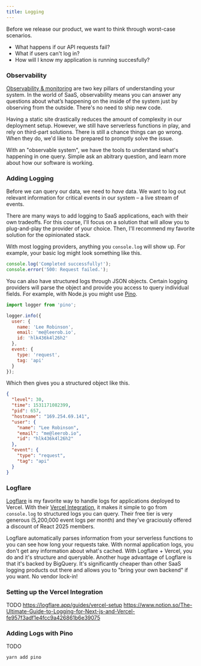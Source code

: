 ```yaml
---
title: Logging
---
```


Before we release our product, we want to think through worst-case scenarios.

- What happens if our API requests fail?
- What if users can't log in?
- How will I know my application is running succesfully?

### Observability

[Observability & monitoring](https://thenewstack.io/monitoring-and-observability-whats-the-difference-and-why-does-it-matter/) are two key pillars of understanding your system. In the world of SaaS, observability means you can answer any questions about what’s happening on the inside of the system just by observing from the outside. There's no need to ship new code.

Having a static site drastically reduces the amount of complexity in our deployment setup. However, we still have serverless functions in play, and rely on third-part solutions. There is still a chance things can go wrong. When they do, we'd like to be prepared to promptly solve the issue.

With an "observable system", we have the tools to understand what's happening in one query. Simple ask an abitrary question, and learn more about how our software is working.

### Adding Logging

Before we can query our data, we need to _have_ data. We want to log out relevant information for critical events in our system – a live stream of events.

There are many ways to add logging to SaaS applications, each with their own tradeoffs. For this course, I'll focus on a solution that will allow you to plug-and-play the provider of your choice. Then, I'll recommend my favorite solution for the opinionated stack.

With most logging providers, anything you `console.log` will show up. For example, your basic log might look something like this.

```js
console.log('Completed successfully!');
console.error('500: Request failed.');
```

You can also have structured logs through JSON objects. Certain logging providers will parse the object and provide you access to query individual fields. For example, with Node.js you might use [Pino](http://getpino.io/).

```js
import logger from 'pino';

logger.info({
  user: {
    name: 'Lee Robinson',
    email: 'me@leerob.io',
    id: 'hlk436k4l26h2'
  },
  event: {
    type: 'request',
    tag: 'api'
  }
});
```

Which then gives you a structured object like this.

```json
{
  "level": 30,
  "time": 1531171082399,
  "pid": 657,
  "hostname": "169.254.69.141",
  "user": {
    "name": "Lee Robinson",
    "email": "me@leerob.io",
    "id": "hlk436k4l26h2"
  },
  "event": {
    "type": "request",
    "tag": "api"
  }
}
```

### Logflare

[Logflare](https://logflare.app/) is my favorite way to handle logs for applications deployed to Vercel. With their [Vercel Integration](https://vercel.com/integrations/logflare), it makes it simple to go from `console.log` to structured logs you can query. Their free tier is very generous (5,200,000 event logs per month) and they've graciously offered a discount of React 2025 members.

Logflare automatically parses information from your serverless functions to you can see how long your requests take. With normal application logs, you don't get any information about what's cached. With Logflare + Vercel, you do and it's structure and queryable. Another huge advantage of Logflare is that it's backed by BigQuery. It's significantly cheaper than other SaaS logging products out there and allows you to "bring your own backend" if you want. No vendor lock-in!

### Setting up the Vercel Integration

TODO https://logflare.app/guides/vercel-setup
https://www.notion.so/The-Ultimate-Guide-to-Logging-for-Next-js-and-Vercel-fe957f3adf1e4fcc9a426861b6e39075

### Adding Logs with Pino

TODO

```bash
yarn add pino
```
